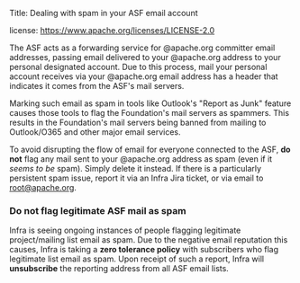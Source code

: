 Title: Dealing with spam in your ASF email account

license: https://www.apache.org/licenses/LICENSE-2.0

The ASF acts as a forwarding service for @apache.org committer email addresses, passing email delivered to your @apache.org address to your personal designated account. Due to this process, mail your personal account receives via your @apache.org email address has a header that indicates it comes from the ASF's mail servers.

Marking such email as spam in tools like Outlook's "Report as Junk" feature causes those tools to flag the Foundation's mail servers as spammers. This results in the Foundation's mail servers being banned from mailing to Outlook/O365 and other major email services.

To avoid disrupting the flow of email for everyone connected to the ASF, **do not** flag any mail sent to your @apache.org address as spam (even if it _seems to be_ spam). Simply delete it instead. If there is a particularly persistent spam issue, report it via an Infra Jira ticket, or via email to root@apache.org.

### Do not flag legitimate ASF mail as spam

Infra is seeing ongoing instances of people flagging legitimate project/mailing list email as spam. Due to the negative email reputation this causes, Infra is taking a **zero tolerance policy** with subscribers who flag legitimate list email as spam. Upon receipt of such a report, Infra will **unsubscribe** the reporting address from all ASF email lists.
